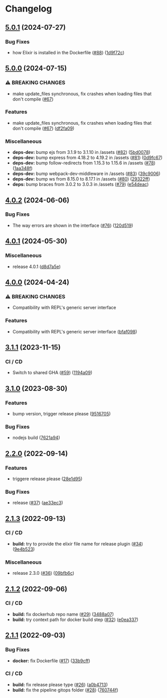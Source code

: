 # Changelog

## [5.0.1](https://github.com/aeternity/aerepl-web/compare/v5.0.0...v5.0.1) (2024-07-27)


### Bug Fixes

* how Elixir is installed in the Dockerfile ([#88](https://github.com/aeternity/aerepl-web/issues/88)) ([1d9f72c](https://github.com/aeternity/aerepl-web/commit/1d9f72c292516cf0d4922b494857064ec93865b2))

## [5.0.0](https://github.com/aeternity/aerepl-web/compare/v4.0.2...v5.0.0) (2024-07-15)


### ⚠ BREAKING CHANGES

* make update_files synchronous, fix crashes when loading files that don't compile ([#67](https://github.com/aeternity/aerepl-web/issues/67))

### Features

* make update_files synchronous, fix crashes when loading files that don't compile ([#67](https://github.com/aeternity/aerepl-web/issues/67)) ([df2fa09](https://github.com/aeternity/aerepl-web/commit/df2fa09ac0476893e2aecfcbf68719b11b6ff093))


### Miscellaneous

* **deps-dev:** bump ejs from 3.1.9 to 3.1.10 in /assets ([#82](https://github.com/aeternity/aerepl-web/issues/82)) ([5bd0078](https://github.com/aeternity/aerepl-web/commit/5bd0078c3a2252ced98260d0f95789d5ddd9148d))
* **deps-dev:** bump express from 4.18.2 to 4.19.2 in /assets ([#81](https://github.com/aeternity/aerepl-web/issues/81)) ([0d9fc67](https://github.com/aeternity/aerepl-web/commit/0d9fc672740da001879e6976abeed7a924d681f3))
* **deps-dev:** bump follow-redirects from 1.15.3 to 1.15.6 in /assets ([#78](https://github.com/aeternity/aerepl-web/issues/78)) ([1aa348f](https://github.com/aeternity/aerepl-web/commit/1aa348f34d9e051c5de3b606b7594d84ba5e2e7e))
* **deps-dev:** bump webpack-dev-middleware in /assets ([#83](https://github.com/aeternity/aerepl-web/issues/83)) ([39c9006](https://github.com/aeternity/aerepl-web/commit/39c9006e2f89bf4d4af09dc5c9fb40497960e651))
* **deps-dev:** bump ws from 8.15.0 to 8.17.1 in /assets ([#80](https://github.com/aeternity/aerepl-web/issues/80)) ([29322ff](https://github.com/aeternity/aerepl-web/commit/29322ff5418bf101fa51f38131a6ce304271779b))
* **deps:** bump braces from 3.0.2 to 3.0.3 in /assets ([#79](https://github.com/aeternity/aerepl-web/issues/79)) ([e54deac](https://github.com/aeternity/aerepl-web/commit/e54deac67df0165da47cb778492a09c9ba56633f))

## [4.0.2](https://github.com/aeternity/aerepl-web/compare/v4.0.1...v4.0.2) (2024-06-06)


### Bug Fixes

* The way errors are shown in the interface ([#76](https://github.com/aeternity/aerepl-web/issues/76)) ([120d519](https://github.com/aeternity/aerepl-web/commit/120d519862ad409e6536f5d79b6f567612255d4f))

## [4.0.1](https://github.com/aeternity/aerepl-web/compare/v4.0.0...v4.0.1) (2024-05-30)


### Miscellaneous

* release 4.0.1 ([d8d7a5e](https://github.com/aeternity/aerepl-web/commit/d8d7a5e26aee7229cd8c0c7bebcd9920a6a4c9a2))

## [4.0.0](https://github.com/aeternity/aerepl-web/compare/v3.1.1...v4.0.0) (2024-04-24)


### ⚠ BREAKING CHANGES

* Compatibility with REPL's generic server interface

### Features

* Compatibility with REPL's generic server interface ([bfaf098](https://github.com/aeternity/aerepl-web/commit/bfaf098198016cd47ce44fbd5193111917e712cc))

## [3.1.1](https://github.com/aeternity/aerepl-web/compare/v3.1.0...v3.1.1) (2023-11-15)


### CI / CD

* Switch to shared GHA ([#59](https://github.com/aeternity/aerepl-web/issues/59)) ([1194a09](https://github.com/aeternity/aerepl-web/commit/1194a09ac10a17161854c44f2bd3ed791f4b42d1))

## [3.1.0](https://github.com/aeternity/aerepl-web/compare/v3.0.1...v3.1.0) (2023-08-30)


### Features

* bump version, trigger release please ([9516705](https://github.com/aeternity/aerepl-web/commit/95167053c567a81fda545f221cc236f8f21efdf9))


### Bug Fixes

* nodejs build ([7621a94](https://github.com/aeternity/aerepl-web/commit/7621a942837ceba2c131e2450475849cff489d23))

## [2.2.0](https://github.com/aeternity/aerepl-web/compare/v2.1.3...v2.2.0) (2022-09-14)


### Features

* triggere release please ([28e1d95](https://github.com/aeternity/aerepl-web/commit/28e1d959937197e0e23949400904d56819fe2566))


### Bug Fixes

* release ([#37](https://github.com/aeternity/aerepl-web/issues/37)) ([ae33ec3](https://github.com/aeternity/aerepl-web/commit/ae33ec39216a7a188f92cae6f5f0e882152863d7))

## [2.1.3](https://github.com/aeternity/aerepl-web/compare/v2.1.2...v2.1.3) (2022-09-13)


### CI / CD

* **build:** try to provide the elixir file name for release plugin ([#34](https://github.com/aeternity/aerepl-web/issues/34)) ([9e4b523](https://github.com/aeternity/aerepl-web/commit/9e4b52386c9a5d25b5b0fb389542f1d78396c6c1))


### Miscellaneous

* release 2.3.0 ([#36](https://github.com/aeternity/aerepl-web/issues/36)) ([09bfb6c](https://github.com/aeternity/aerepl-web/commit/09bfb6c527d70970d2fd4b5415b1b8bff0e31210))

## [2.1.2](https://github.com/aeternity/aerepl-web/compare/v2.1.1...v2.1.2) (2022-09-06)


### CI / CD

* **build:** fix dockerhub repo name ([#29](https://github.com/aeternity/aerepl-web/issues/29)) ([3488a07](https://github.com/aeternity/aerepl-web/commit/3488a0781fd3c303d8fdbd901c81a90dbf0f17c2))
* **build:** try context path for docker build step ([#32](https://github.com/aeternity/aerepl-web/issues/32)) ([e0ea337](https://github.com/aeternity/aerepl-web/commit/e0ea337af4931fb62470721085e8cd4426ebf02d))

## [2.1.1](https://github.com/aeternity/aerepl-web/compare/v2.1.0...v2.1.1) (2022-09-03)


### Bug Fixes

* **docker:** fix Dockerfile ([#17](https://github.com/aeternity/aerepl-web/issues/17)) ([33b9cff](https://github.com/aeternity/aerepl-web/commit/33b9cffb5e047d9c1d344d63fc97376ef697917c))


### CI / CD

* **build:** fix release please type ([#26](https://github.com/aeternity/aerepl-web/issues/26)) ([a0b4713](https://github.com/aeternity/aerepl-web/commit/a0b47136cdfa04c2e1e666c478e7ce1fbc29037e))
* **build:** fix the pipeline gitops folder ([#28](https://github.com/aeternity/aerepl-web/issues/28)) ([760744f](https://github.com/aeternity/aerepl-web/commit/760744fea7cc94d5ccaaaad03f400a3b68004d8b))
